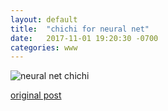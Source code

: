 ```yaml
---
layout: default
title:  "chichi for neural net"
date:   2017-11-01 19:20:30 -0700
categories: www
---
```

![neural net chichi][chichi]  

[original post][2]  


[chichi]: https://pbs.twimg.com/media/DNl7OIBV4AAEFD3.jpg:large
[2]: http://www.asimovinstitute.org/neural-network-zoo/